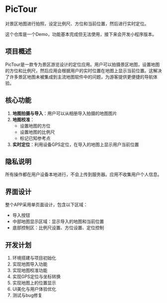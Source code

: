 # PicTour
对景区地图进行拍照，设定比例尺、方位和当前位置，然后进行实时定位。

这个仓库是一个Demo，功能基本完成但无法使用，接下来会开发小程序版本。

## 项目概述
PicTour是一款专为景区游览设计的定位应用。用户可以拍摄景区地图，设置地图的方位和比例尺，然后应用会根据用户的实时位置在地图上显示当前位置。这解决了许多景区地图未被集成到主流地图软件中的问题，为游客提供更便捷的导航体验。

## 核心功能
1. **地图拍摄与导入**：用户可以从相册导入拍摄的地图图片
2. **地图校准**：
   - 设置地图的方位
   - 设置地图的比例尺
   - 标记已知参考点
3. **实时定位**：利用设备GPS定位，在导入的地图上显示用户当前位置

## 隐私说明
所有操作都在用户设备本地进行，不会上传到服务器。应用不收集用户个人信息。

## 界面设计
整个APP采用单页面设计，包含以下区域：
- 导入按钮
- 中部地图显示区域：显示导入的地图和当前位置
- 底部控制区：比例尺设置、方位设置、定位控制

## 开发计划
1. 环境搭建与项目初始化
2. 实现地图导入功能
3. 实现地图校准功能
4. 实现GPS定位与坐标转换
5. 实现地图上的位置显示
6. UI美化与用户体验优化
7. 测试与bug修复


